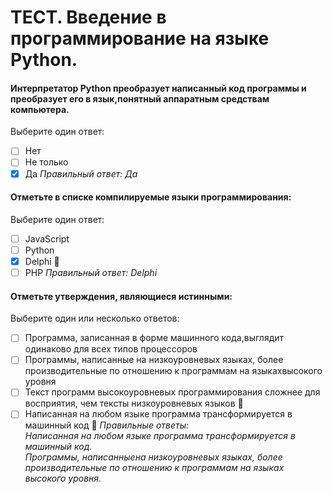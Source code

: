 # ТЕСТ. Введение в программирование на языке Python.

#### Интерпретатор Python преобразует написанный код программы и преобразует его в язык,понятный аппаратным средствам компьютера.
Выберите один ответ:
- [ ] Нет
- [ ] Не только
- [X] Да 
*Правильный ответ: Да*

#### Отметьте в списке компилируемые языки программирования:
Выберите один ответ:
- [ ] JavaScript
- [ ] Python
- [X] Delphi 
- [ ] PHP
*Правильный ответ: Delphi*

#### Отметьте утверждения, являющиеся истинными:
Выберите один или несколько ответов:
- [ ] Программа, записанная в форме машинного кода,выглядит одинаково для всех типов процессоров
- [ ] Программы, написанные на низкоуровневых языках, более производительные по отношению к программам на языкахвысокого уровня
- [ ] Текст программ высокоуровневых программирования сложнее для восприятия, чем тексты низкоуровневых языков 
- [ ] Написанная на любом языке программа трансформируется в машинный код 
*Правильные ответы:<br>Написанная на любом языке программа трансформируется в машинный код. <br>Программы, написанныена низкоуровневых языках, более производительные по отношению к программам на языках высокого уровня.*
